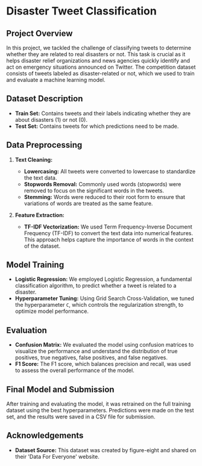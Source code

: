 # Disaster Tweet Classification

## Project Overview

In this project, we tackled the challenge of classifying tweets to determine whether they are related to real disasters or not. This task is crucial as it helps disaster relief organizations and news agencies quickly identify and act on emergency situations announced on Twitter. The competition dataset consists of tweets labeled as disaster-related or not, which we used to train and evaluate a machine learning model.

## Dataset Description

- **Train Set:** Contains tweets and their labels indicating whether they are about disasters (1) or not (0).
- **Test Set:** Contains tweets for which predictions need to be made.

## Data Preprocessing

1. **Text Cleaning:**
   - **Lowercasing:** All tweets were converted to lowercase to standardize the text data.
   - **Stopwords Removal:** Commonly used words (stopwords) were removed to focus on the significant words in the tweets.
   - **Stemming:** Words were reduced to their root form to ensure that variations of words are treated as the same feature.

2. **Feature Extraction:**
   - **TF-IDF Vectorization:** We used Term Frequency-Inverse Document Frequency (TF-IDF) to convert the text data into numerical features. This approach helps capture the importance of words in the context of the dataset.

## Model Training

- **Logistic Regression:** We employed Logistic Regression, a fundamental classification algorithm, to predict whether a tweet is related to a disaster. 
- **Hyperparameter Tuning:** Using Grid Search Cross-Validation, we tuned the hyperparameter `C`, which controls the regularization strength, to optimize model performance.

## Evaluation

- **Confusion Matrix:** We evaluated the model using confusion matrices to visualize the performance and understand the distribution of true positives, true negatives, false positives, and false negatives.
- **F1 Score:** The F1 score, which balances precision and recall, was used to assess the overall performance of the model.

## Final Model and Submission

After training and evaluating the model, it was retrained on the full training dataset using the best hyperparameters. Predictions were made on the test set, and the results were saved in a CSV file for submission.

## Acknowledgements

- **Dataset Source:** This dataset was created by figure-eight and shared on their 'Data For Everyone' website.
  
